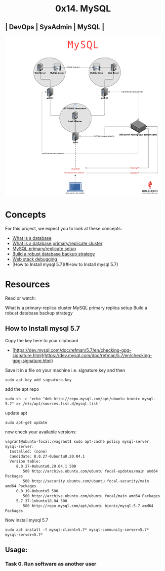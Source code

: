 <h1 align="center">
0x14. MySQL
</h1>

## | DevOps | SysAdmin | MySQL |
<p align="center">
<img src="https://github.com/Ezra-Mallo/alx-system_engineering-devops/blob/master/0x14-mysql/images/alx_pics1.png" alt="alx_pic1">
</p>

# Concepts
For this project, we expect you to look at these concepts:

* [What is a database](https://www.techtarget.com/searchdatamanagement/definition/database)
* [What is a database primary/replicate cluster](https://www.digitalocean.com/community/tutorials/how-to-choose-a-redundancy-plan-to-ensure-high-availability#sql-replication)
* [MySQL primary/replicate setup](https://www.digitalocean.com/community/tutorials/how-to-set-up-replication-in-mysql)
* [Build a robust database backup strategy](https://www.databasejournal.com/ms-sql/developing-a-sql-server-backup-strategy/)
* [Web stack debugging]()
* [How to Install mysql 5.7](#How to Install mysql 5.7)

# Resources
Read or watch:

What is a primary-replica cluster
MySQL primary replica setup
Build a robust database backup strategy


## How to Install mysql 5.7
Copy the key here to your clipboard

* [https://dev.mysql.com/doc/refman/5.7/en/checking-gpg-signature.html](https://dev.mysql.com/doc/refman/5.7/en/checking-gpg-signature.html)

Save it in a file on your machine i.e. signature.key and then
```
sudo apt-key add signature.key
```
add the apt repo
```
sudo sh -c 'echo "deb http://repo.mysql.com/apt/ubuntu bionic mysql-5.7" >> /etc/apt/sources.list.d/mysql.list'
```
update apt
```
sudo apt-get update
```
now check your available versions:
```
vagrant@ubuntu-focal:/vagrant$ sudo apt-cache policy mysql-server
mysql-server:
  Installed: (none)
  Candidate: 8.0.27-0ubuntu0.20.04.1
  Version table:
     8.0.27-0ubuntu0.20.04.1 500
        500 http://archive.ubuntu.com/ubuntu focal-updates/main amd64 Packages
        500 http://security.ubuntu.com/ubuntu focal-security/main amd64 Packages
     8.0.19-0ubuntu5 500
        500 http://archive.ubuntu.com/ubuntu focal/main amd64 Packages
     5.7.37-1ubuntu18.04 500
        500 http://repo.mysql.com/apt/ubuntu bionic/mysql-5.7 amd64 Packages
```
Now install mysql 5.7
```
sudo apt install -f mysql-client=5.7* mysql-community-server=5.7* mysql-server=5.7*
```




## Usage:
### Task 0. Run software as another user

